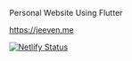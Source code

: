 Personal Website Using Flutter

https://jeeven.me

[![Netlify Status](https://api.netlify.com/api/v1/badges/7f75dbb5-1d02-4ada-b59e-0a862a609364/deploy-status)](https://app.netlify.com/sites/stupefied-mirzakhani-adcde9/deploys)

